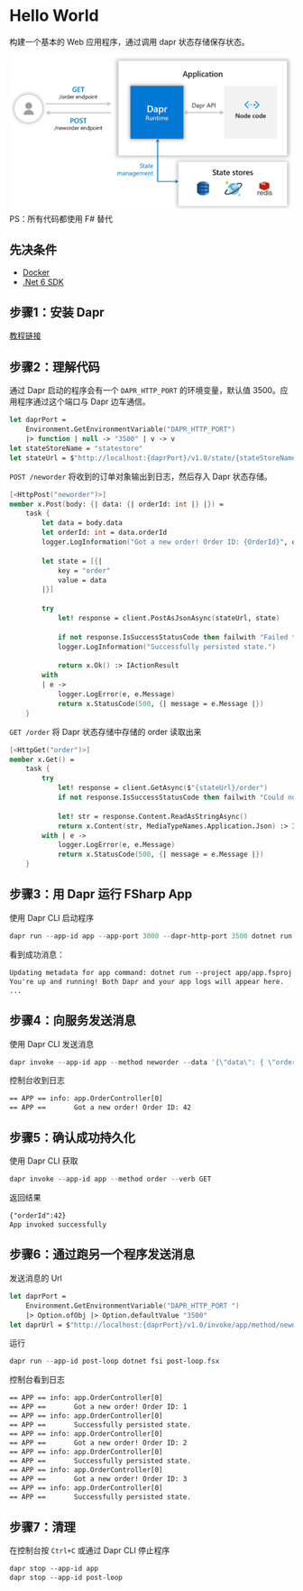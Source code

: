 # Hello World

构建一个基本的 Web 应用程序，通过调用 dapr 状态存储保存状态。

![Architecture Diagram](https://raw.githubusercontent.com/dapr/quickstarts/v1.0.0/hello-world/img/Architecture_Diagram.png)
PS：所有代码都使用 F# 替代

## 先决条件
- [Docker](https://docs.docker.com/)
- [.Net 6 SDK](https://dotnet.microsoft.com/download/)

## 步骤1：安装 Dapr
[教程链接](https://docs.dapr.io/getting-started/install-dapr/)

## 步骤2：理解代码
通过 Dapr 启动的程序会有一个 `DAPR_HTTP_PORT` 的环境变量，默认值 3500。应用程序通过这个端口与 Dapr 边车通信。
```fsharp
let daprPort =
    Environment.GetEnvironmentVariable("DAPR_HTTP_PORT")
    |> function | null -> "3500" | v -> v
let stateStoreName = "statestore"
let stateUrl = $"http://localhost:{daprPort}/v1.0/state/{stateStoreName}"
```

`POST /neworder` 将收到的订单对象输出到日志，然后存入 Dapr 状态存储。
```fsharp
[<HttpPost("neworder")>]
member x.Post(body: {| data: {| orderId: int |} |}) =
    task {
        let data = body.data
        let orderId: int = data.orderId
        logger.LogInformation("Got a new order! Order ID: {OrderId}", orderId)

        let state = [{|
            key = "order"
            value = data
        |}]

        try
            let! response = client.PostAsJsonAsync(stateUrl, state)

            if not response.IsSuccessStatusCode then failwith "Failed to persist state."
            logger.LogInformation("Successfully persisted state.")

            return x.Ok() :> IActionResult
        with
        | e ->
            logger.LogError(e, e.Message)
            return x.StatusCode(500, {| message = e.Message |})
    }
```

`GET /order` 将 Dapr 状态存储中存储的 order 读取出来
```fsharp
[<HttpGet("order")>]
member x.Get() = 
    task {
        try
            let! response = client.GetAsync($"{stateUrl}/order")
            if not response.IsSuccessStatusCode then failwith "Could not get state."

            let! str = response.Content.ReadAsStringAsync()
            return x.Content(str, MediaTypeNames.Application.Json) :> IActionResult
        with | e ->
            logger.LogError(e, e.Message)
            return x.StatusCode(500, {| message = e.Message |})
    }
```

## 步骤3：用 Dapr 运行 FSharp App
使用 Dapr CLI 启动程序
```ps1
dapr run --app-id app --app-port 3000 --dapr-http-port 3500 dotnet run -- --project app/app.fsproj
```

看到成功消息：
```
Updating metadata for app command: dotnet run --project app/app.fsproj
You're up and running! Both Dapr and your app logs will appear here.
...
```

## 步骤4：向服务发送消息

使用 Dapr CLI 发送消息
```ps1
dapr invoke --app-id app --method neworder --data '{\"data\": { \"orderId\": \"42\" } }'
```

控制台收到日志
```
== APP == info: app.OrderController[0]
== APP ==       Got a new order! Order ID: 42
```

## 步骤5：确认成功持久化

使用 Dapr CLI 获取
```ps1
dapr invoke --app-id app --method order --verb GET
```

返回结果
```
{"orderId":42}
App invoked successfully
```

## 步骤6：通过跑另一个程序发送消息
发送消息的 Url
```fsharp
let daprPort =
    Environment.GetEnvironmentVariable("DAPR_HTTP_PORT ")
    |> Option.ofObj |> Option.defaultValue "3500"
let daprUrl = $"http://localhost:{daprPort}/v1.0/invoke/app/method/neworder"
```

运行
```ps1
dapr run --app-id post-loop dotnet fsi post-loop.fsx
```

控制台看到日志
```
== APP == info: app.OrderController[0]
== APP ==       Got a new order! Order ID: 1
== APP == info: app.OrderController[0]
== APP ==       Successfully persisted state.
== APP == info: app.OrderController[0]
== APP ==       Got a new order! Order ID: 2
== APP == info: app.OrderController[0]
== APP ==       Successfully persisted state.
== APP == info: app.OrderController[0]
== APP ==       Got a new order! Order ID: 3
== APP == info: app.OrderController[0]
== APP ==       Successfully persisted state.
```

## 步骤7：清理
在控制台按 `Ctrl+C` 或通过 Dapr CLI 停止程序
```
dapr stop --app-id app
dapr stop --app-id post-loop
```
